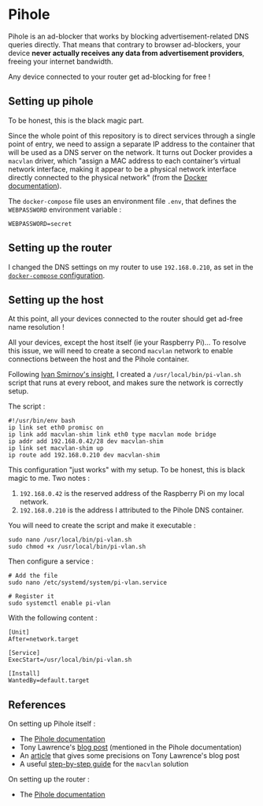 # Pihole

Pihole is an ad-blocker that works by blocking advertisement-related DNS queries directly. That means that contrary to browser ad-blockers, your device **never actually receives any data from advertisement providers**, freeing your internet bandwidth.

Any device connected to your router get ad-blocking for free !

## Setting up pihole

To be honest, this is the black magic part.

Since the whole point of this repository is to direct services through a single point of entry, we need to assign a separate IP address to the container that will be used as a DNS server on the network. It turns out Docker provides a `macvlan` driver, which "assign a MAC address to each container’s virtual network interface, making it appear to be a physical network interface directly connected to the physical network" (from the [Docker documentation](https://docs.docker.com/network/macvlan/)).

The `docker-compose` file uses an environment file `.env`, that defines the `WEBPASSWORD` environment variable :

```
WEBPASSWORD=secret
```

## Setting up the router

I changed the DNS settings on my router to use `192.168.0.210`, as set in the [`docker-compose` configuration](docker-compose.yml#L21).

## Setting up the host

At this point, all your devices connected to the router should get ad-free name resolution !

All your devices, except the host itself (ie your Raspberry Pi)... To resolve this issue, we will need to create a second `macvlan` network to enable connections between the host and the Pihole container.

Following [Ivan Smirnov's insight](https://blog.ivansmirnov.name/set-up-pihole-using-docker-macvlan-network/), I created a `/usr/local/bin/pi-vlan.sh` script that runs at every reboot, and makes sure the network is correctly setup.

The script :

```shell
#!/usr/bin/env bash
ip link set eth0 promisc on
ip link add macvlan-shim link eth0 type macvlan mode bridge
ip addr add 192.168.0.42/28 dev macvlan-shim
ip link set macvlan-shim up
ip route add 192.168.0.210 dev macvlan-shim
```

This configuration "just works" with my setup. To be honest, this is black magic to me. Two notes :
1. `192.168.0.42` is the reserved address of the Raspberry Pi on my local network.
2. `192.168.0.210` is the address I attributed to the Pihole DNS container.

You will need to create the script and make it executable :

```shell
sudo nano /usr/local/bin/pi-vlan.sh
sudo chmod +x /usr/local/bin/pi-vlan.sh
```

Then configure a service :

```shell
# Add the file
sudo nano /etc/systemd/system/pi-vlan.service

# Register it
sudo systemctl enable pi-vlan
```

With the following content :

```
[Unit]
After=network.target

[Service]
ExecStart=/usr/local/bin/pi-vlan.sh

[Install]
WantedBy=default.target
```

## References

On setting up Pihole itself :
- The [Pihole documentation](https://docs.pi-hole.net/docker/dhcp/)
- Tony Lawrence's [blog post](http://tonylawrence.com/posts/unix/synology/free-your-synology-ports/) (mentioned in the Pihole documentation)
- An [article](https://geekvisit.com/pi-hole-and-macvlan/) that gives some precisions on Tony Lawrence's blog post
- A useful [step-by-step guide](https://blog.ivansmirnov.name/set-up-pihole-using-docker-macvlan-network/) for the `macvlan` solution

On setting up the router :
- The [Pihole documentation](https://discourse.pi-hole.net/t/how-do-i-configure-my-devices-to-use-pi-hole-as-their-dns-server/245)